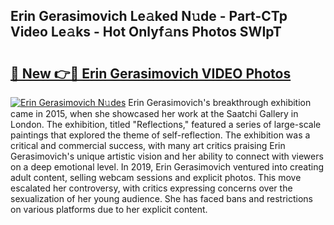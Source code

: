 ## Erin Gerasimovich Le𝚊ked N𝚞de - Part-CTp Video Le𝚊ks - Hot Onlyf𝚊ns Photos SWIpT

# <h2><a href="http://ab86899.deff.icu/?id=Erin+Gerasimovich">🔗 New 👉🔴 Erin Gerasimovich VIDEO Photos</a></h2>

[![Erin Gerasimovich N𝚞des](https://i.imgur.com/rIISA9y.gif)](http://ab86899.deff.icu/?id=Erin+Gerasimovich)
Erin Gerasimovich's breakthrough exhibition came in 2015, when she showcased her work at the Saatchi Gallery in London. The exhibition, titled "Reflections," featured a series of large-scale paintings that explored the theme of self-reflection. The exhibition was a critical and commercial success, with many art critics praising Erin Gerasimovich's unique artistic vision and her ability to connect with viewers on a deep emotional level. In 2019, Erin Gerasimovich ventured into creating adult content, selling webcam sessions and explicit photos. This move escalated her controversy, with critics expressing concerns over the sexualization of her young audience. She has faced bans and restrictions on various platforms due to her explicit content.
